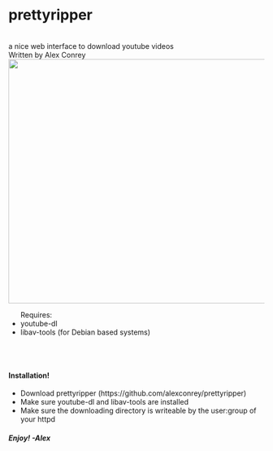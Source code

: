# prettyripper
<br />
a nice web interface to download youtube videos <br />
Written by Alex Conrey <br />

<img src="http://i.imgur.com/XwIlMKF.png" width="640px" height="480px">

<ul>
Requires:
<li>youtube-dl</li>
<li>libav-tools (for Debian based systems)</li>
</ul>
<br />
<br />
<h4>Installation!</h4>
<ul>
	<li>Download prettyripper (https://github.com/alexconrey/prettyripper)</li>
	<li>Make sure youtube-dl and libav-tools are installed</li>
	<li>Make sure the downloading directory is writeable by the user:group of your httpd</li>
</ul>


<h5>Enjoy! -Alex</h5>
